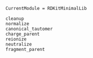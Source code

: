 
```@meta
CurrentModule = RDKitMinimalLib
```

```@docs
cleanup
normalize
canonical_tautomer
charge_parent
reionize
neutralize
fragment_parent
```
